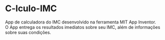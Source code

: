 # C-lculo-IMC
App de calculadora do IMC desenvolvido na ferramenta MIT App Inventor. O App entrega os resultados imediatos sobre seu IMC, além de informações sobre suas condições.
